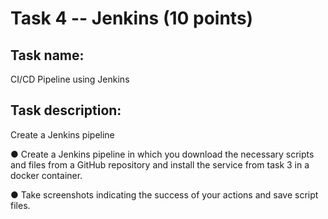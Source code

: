 # Task 4 -- Jenkins (10 points)
## Task name:
CI/CD Pipeline using Jenkins
## Task description:
Create a Jenkins pipeline

● Create a Jenkins pipeline in which you download the necessary scripts and files from a GitHub repository and install the service from task 3 in a docker container.

● Take screenshots indicating the success of your actions and save script files. 

